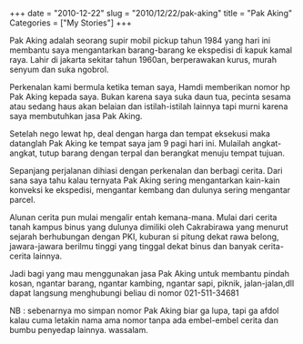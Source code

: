 +++
date = "2010-12-22"
slug = "2010/12/22/pak-aking"
title = "Pak Aking"
Categories = ["My Stories"]
+++

Pak Aking adalah seorang supir mobil pickup tahun 1984 yang hari ini membantu saya mengantarkan barang-barang ke ekspedisi di kapuk kamal raya. Lahir di jakarta sekitar tahun 1960an, berperawakan kurus, murah senyum dan suka ngobrol. 

Perkenalan kami bermula ketika teman saya, Hamdi memberikan nomor hp Pak Aking kepada saya. Bukan karena saya suka daun tua, pecinta sesama atau sedang haus akan belaian dan istilah-istilah lainnya tapi murni karena saya membutuhkan jasa Pak Aking.

Setelah nego lewat hp, deal dengan harga dan tempat eksekusi maka datanglah Pak Aking ke tempat saya jam 9 pagi hari ini. Mulailah angkat-angkat, tutup barang dengan terpal dan berangkat menuju tempat tujuan.

Sepanjang perjalanan dihiasi dengan perkenalan dan berbagi cerita. Dari sana saya tahu kalau ternyata Pak Aking sering mengantarkan kain-kain konveksi ke ekspedisi, mengantar kembang dan dulunya sering mengantar parcel.

Alunan cerita pun mulai mengalir entah kemana-mana. Mulai dari cerita tanah kampus binus yang dulunya dimiliki oleh Cakrabirawa yang menurut sejarah berhubungan dengan PKI, kuburan si pitung dekat rawa belong, jawara-jawara berilmu tinggi yang tinggal dekat binus dan banyak cerita-cerita lainnya.

Jadi bagi yang mau menggunakan jasa Pak Aking untuk membantu pindah kosan, ngantar barang, ngantar kambing, ngantar sapi, piknik, jalan-jalan,dll dapat langsung menghubungi beliau di nomor 021-511-34681

NB : sebenarnya mo simpan nomor Pak Aking biar ga lupa, tapi ga afdol kalau cuma letakin nama ama nomor tanpa ada embel-embel cerita dan bumbu penyedap lainnya. wassalam.
